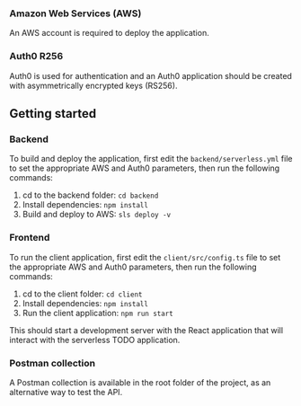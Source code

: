 ### Amazon Web Services (AWS)

An AWS account is required to deploy the application.

### Auth0 R256

Auth0 is used for authentication and an Auth0 application should be created with asymmetrically encrypted keys (RS256).

## Getting started

### Backend

To build and deploy the application, first edit the `backend/serverless.yml` file to set the appropriate AWS and Auth0 parameters, then run the following commands:

1. cd to the backend folder: `cd backend`
2. Install dependencies: `npm install`
3. Build and deploy to AWS: `sls deploy -v`

### Frontend

To run the client application, first edit the `client/src/config.ts` file to set the appropriate AWS and Auth0 parameters, then run the following commands:

1. cd to the client folder: `cd client`
2. Install dependencies: `npm install`
3. Run the client application: `npm run start`

This should start a development server with the React application that will interact with the serverless TODO application.

### Postman collection

A Postman collection is available in the root folder of the project, as an alternative way to test the API.